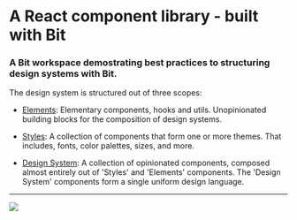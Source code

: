# A React component library - built with Bit

### A Bit workspace demostrating best practices to structuring design systems with Bit.


The design system is structured out of three scopes:

* [Elements](https://bit.dev/learn-harmony/elements): Elementary components, hooks and utils. Unopinionated building blocks for the composition of design systems.

* [Styles](https://bit.dev/learn-harmony/styles): A collection of components that form one or more themes. That includes, fonts, color palettes, sizes, and more.

* [Design System](https://bit.dev/learn-harmony/design-system): A collection of opinionated components, composed almost entirely out of 'Styles' and 'Elements' components. The 'Design System' components form a single uniform design language.

---

![](https://user-images.githubusercontent.com/49904302/116494999-c0f32900-a8aa-11eb-8589-63abe27fe8c9.png)
